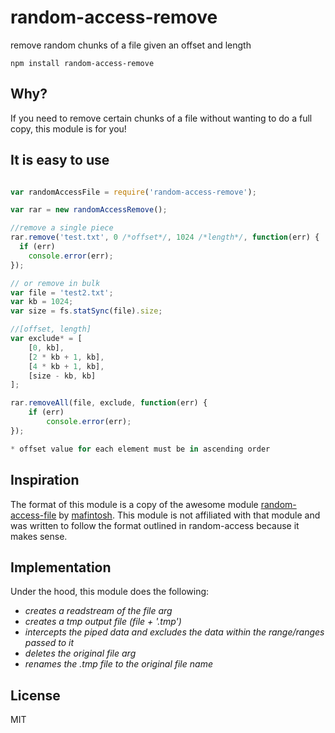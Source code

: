 # random-access-remove

remove random chunks of a file given an offset and length

	npm install random-access-remove

## Why?

If you need to remove certain chunks of a file without wanting to do a full copy, this module is for you!

## It is easy to use

``` js

var randomAccessFile = require('random-access-remove');

var rar = new randomAccessRemove();

//remove a single piece
rar.remove('test.txt', 0 /*offset*/, 1024 /*length*/, function(err) {
  if (err)
    console.error(err);
});

// or remove in bulk
var file = 'test2.txt';
var kb = 1024;
var size = fs.statSync(file).size;

//[offset, length]
var exclude* = [
	[0, kb],
	[2 * kb + 1, kb],
	[4 * kb + 1, kb],
	[size - kb, kb]
];

rar.removeAll(file, exclude, function(err) {
	if (err)
		console.error(err);
});

* offset value for each element must be in ascending order

```
## Inspiration

The format of this module is a copy of the awesome module [random-access-file](https://github.com/mafintosh/random-access-file) by [mafintosh](https://github.com/mafintosh).  This module is not affiliated with that module and was written to follow the format outlined in random-access because it makes sense.

## Implementation

Under the hood, this module does the following:
- *creates a readstream of the file arg*
- *creates a tmp output file (file + '.tmp')*
- *intercepts the piped data and excludes the data within the range/ranges passed to it*
- *deletes the original file arg*
- *renames the .tmp file to the original file name*

## License

MIT
